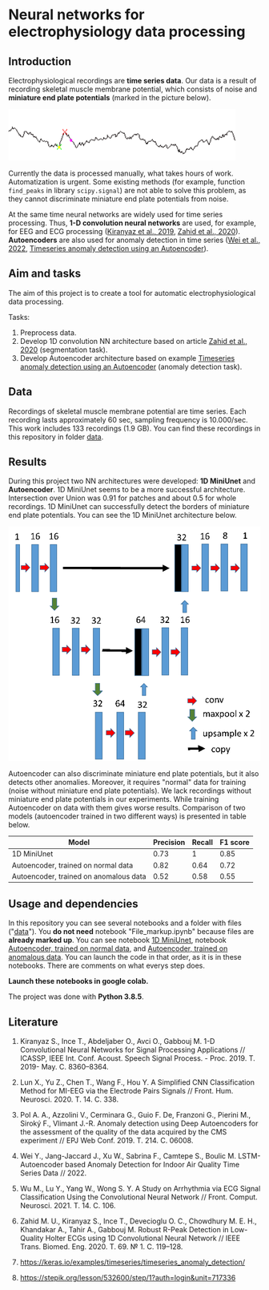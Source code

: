 # Neural networks for electrophysiology data processing

## Introduction

Electrophysiological recordings are **time series data**. Our data is a result of recording skeletal muscle membrane potential, which consists of noise and **miniature end plate potentials** (marked in the picture below). 

![This is an image](Images/data_example.png)

Currently the data is processed manually, what takes hours of work. Automatization is urgent. Some  existing methods (for example, function `find_peaks` in library `scipy.signal`) are not able to solve this problem, as they cannot discriminate miniature end plate potentials from noise.

At the same time neural networks are widely used for time series processing. Thus, **1-D convolution neural networks** are used, for example, for EEG and ECG processing ([Kiranyaz et al., 2019](https://ieeexplore.ieee.org/abstract/document/8682194), [Zahid et al., 2020](https://ieeexplore.ieee.org/abstract/document/9451595)). **Autoencoders** are also used for anomaly detection in time series ([Wei et al., 2022](https://arxiv.org/abs/2204.06701), [Timeseries anomaly detection using an Autoencoder](https://keras.io/examples/timeseries/timeseries_anomaly_detection/)).

## Aim and tasks

The aim of this project is to create a tool for automatic electrophysiological data processing.

Tasks:

1. Preprocess data.
2. Develop 1D convolution NN architecture based on article [Zahid et al., 2020](https://ieeexplore.ieee.org/abstract/document/9451595) (segmentation task).
3. Develop Autoencoder architecture based on example [Timeseries anomaly detection using an Autoencoder](https://keras.io/examples/timeseries/timeseries_anomaly_detection/) (anomaly detection task).

## Data

Recordings of skeletal muscle membrane potential are time series. Each recording lasts approximately 60 sec, sampling frequency is 10.000/sec. This work includes 133 recordings (1.9 GB). You can find these recordings in this repository in folder [data](https://github.com/NatashaKhotkina/Neural_network_project/tree/main/data).

## Results

During this project two NN architectures were developed: **1D MiniUnet** and **Autoencoder**. 1D MiniUnet seems to be a more successful architecture. Intersection over Union was 0.91 for patches and about 0.5 for whole recordings. 1D MiniUnet  can successfully detect the borders of miniature end plate potentials. You can see the 1D MiniUnet architecture below.

![This is an image](Images/1D_MiniUnet.png)

Autoencoder can also discriminate miniature end plate potentials, but it also detects other anomalies. Moreover, it requires "normal" data for training (noise without miniature end plate potentials). We lack recordings without miniature end plate potentials in our experiments. While training Autoencoder on data with them gives worse results. Comparison of two models (autoencoder trained in two different ways) is presented in table below.

| Model                                  | Precision | Recall | F1 score |
| -------------------------------------- | --------- | ------ | -------- |
| 1D MiniUnet                            | 0.73      | 1      | 0.85     |
| Autoencoder, trained on normal data    | 0.82      | 0.64   | 0.72     |
| Autoencoder, trained on anomalous data | 0.52      | 0.58   | 0.55     |

## Usage and dependencies

In this repository you can see several notebooks and a folder with files ("[data](https://github.com/NatashaKhotkina/Neural_network_project/tree/main/data)"). You **do not need** notebook "File_markup.ipynb" because files are **already marked up**. You can see notebook [1D MiniUnet](https://colab.research.google.com/github/NatashaKhotkina/Neural_network_project/blob/main/MiniUnet.ipynb), notebook [Autoencoder, trained on normal data](https://colab.research.google.com/github/NatashaKhotkina/Neural_network_project/blob/main/Anomaly_detection_study_on_normal_data.ipynb), and [Autoencoder, trained on anomalous data](https://colab.research.google.com/github/NatashaKhotkina/Neural_network_project/blob/main/Anomaly_detection_study_on_anomalous_data.ipynb). You can launch the code  in that order, as it is in these notebooks. There are comments on what everys step does.

**Launch these notebooks in google colab.** 

The project was done with **Python 3.8.5**.

## Literature

1. Kiranyaz S., Ince T., Abdeljaber O., Avci O., Gabbouj M. 1-D Convolutional Neural Networks for Signal Processing Applications // ICASSP, IEEE Int. Conf. Acoust. Speech Signal Process. - Proc. 2019. Т. 2019- May. С. 8360–8364.

2. Lun X., Yu Z., Chen T., Wang F., Hou Y. A Simplified CNN Classification Method for MI-EEG via the Electrode Pairs Signals // Front. Hum. Neurosci. 2020. Т. 14. С. 338.

3. Pol A. A., Azzolini V., Cerminara G., Guio F. De, Franzoni G., Pierini M., Siroký F., Vlimant J.-R. Anomaly detection using Deep Autoencoders for the assessment of the quality of the data acquired by the CMS experiment // EPJ Web Conf. 2019. Т. 214. С. 06008.

4. Wei Y., Jang-Jaccard J., Xu W., Sabrina F., Camtepe S., Boulic M. LSTM-Autoencoder based Anomaly Detection for Indoor Air Quality Time Series Data // 2022.

5. Wu M., Lu Y., Yang W., Wong S. Y. A Study on Arrhythmia via ECG Signal Classification Using the Convolutional Neural Network // Front. Comput. Neurosci. 2021. Т. 14. С. 106.

6. Zahid M. U., Kiranyaz S., Ince T., Devecioglu O. C., Chowdhury M. E. H., Khandakar A., Tahir A., Gabbouj M. Robust R-Peak Detection in Low-Quality Holter ECGs using 1D Convolutional Neural Network // IEEE Trans. Biomed. Eng. 2020. Т. 69. № 1. С. 119–128.

7. https://keras.io/examples/timeseries/timeseries_anomaly_detection/

8. https://stepik.org/lesson/532600/step/1?auth=login&unit=717336